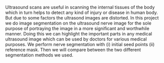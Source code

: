 Ultrasound scans are useful in scanning the internal tissues of the body which 
in turn helps to detect any kind of injury or disease in human body. But due to some factors the ultrasond images are distorted. In this project we do image    segmentation on the ultrasound nerve image for the sole purpose of portraying   the image in a more significant and worthwhile manner. Doing this we can highlight the important parts in any medical ultrasound image which can be used by doctors for various medical purposes. We perform nerve segmentation with (i) initial seed points (ii) reference mask. Then we will compare between the two different segmentation methods we used.  
